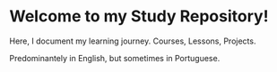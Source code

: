 # Welcome to my Study Repository!
Here, I document my learning journey.
Courses, Lessons, Projects.

Predominantely in English, but sometimes in Portuguese.
